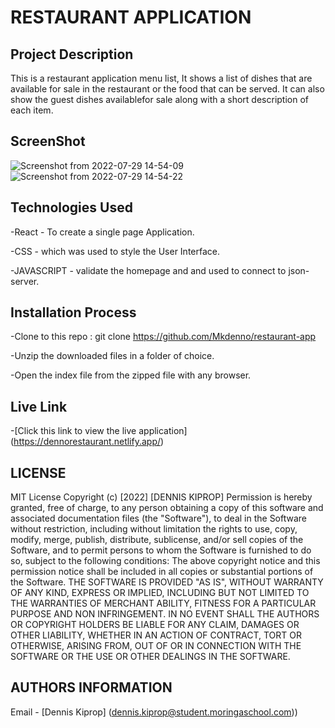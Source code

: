 # RESTAURANT APPLICATION
## Project Description
This is a restaurant application menu list, It shows a list of dishes that are available for sale in the restaurant or the food that can be served. It can also show the guest dishes availablefor sale along with a short description of each item.

## ScreenShot
![Screenshot from 2022-07-29 14-54-09](https://user-images.githubusercontent.com/104482846/181753980-545d9bb9-0e32-4e94-9af8-4cd9523d3d7c.png)
![Screenshot from 2022-07-29 14-54-22](https://user-images.githubusercontent.com/104482846/181754212-c99aebfa-93bb-420e-bdc9-a944b9a510ff.png)

## Technologies Used

-React - To create a single page Application.

-CSS - which was used to style the User Interface.

-JAVASCRIPT - validate the homepage and and used to connect to json-server.

## Installation Process
-Clone to this repo : git clone https://github.com/Mkdenno/restaurant-app

-Unzip the downloaded files in a folder of choice.

-Open the index file from the zipped file with any browser.

## Live Link

-[Click this link to view the live application]  (https://dennorestaurant.netlify.app/)

## LICENSE

MIT License
Copyright (c) [2022] [DENNIS KIPROP]
Permission is hereby granted, free of charge, to any person obtaining a copy of this software and associated documentation files (the "Software"), to deal in the Software without restriction, including without limitation the rights to use, copy, modify, merge, publish, distribute, sublicense, and/or sell copies of the Software, and to permit persons to whom the Software is furnished to do so, subject to the following conditions:
The above copyright notice and this permission notice shall be included in all copies or substantial portions of the Software.
THE SOFTWARE IS PROVIDED "AS IS", WITHOUT WARRANTY OF ANY KIND, EXPRESS OR IMPLIED, INCLUDING BUT NOT LIMITED TO THE WARRANTIES OF MERCHANT ABILITY, FITNESS FOR A PARTICULAR PURPOSE AND NON INFRINGEMENT. IN NO EVENT SHALL THE AUTHORS OR COPYRIGHT HOLDERS BE LIABLE FOR ANY CLAIM, DAMAGES OR OTHER LIABILITY, WHETHER IN AN ACTION OF CONTRACT, TORT OR OTHERWISE, ARISING FROM, OUT OF OR IN CONNECTION WITH THE SOFTWARE OR THE USE OR OTHER DEALINGS IN THE SOFTWARE.

## AUTHORS INFORMATION

Email - [Dennis Kiprop] (dennis.kiprop@student.moringaschool.com))

